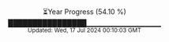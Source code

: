 <p align="center">
⏳Year Progress (54.10 %)<br>
████████████████▁▁▁▁▁▁▁▁▁▁▁▁▁▁ <br>
<sub>Updated: Wed, 17 Jul 2024 00:10:03 GMT</sub>
</p>

